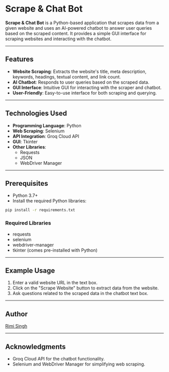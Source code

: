# Scrape & Chat Bot

**Scrape & Chat Bot** is a Python-based application that scrapes data from a given website and uses an AI-powered chatbot to answer user queries based on the scraped content. It provides a simple GUI interface for scraping websites and interacting with the chatbot.

---

## Features
- **Website Scraping**: Extracts the website's title, meta description, keywords, headings, textual content, and link count.
- **AI Chatbot**: Responds to user queries based on the scraped data.
- **GUI Interface**: Intuitive GUI for interacting with the scraper and chatbot.
- **User-Friendly**: Easy-to-use interface for both scraping and querying.

---

## Technologies Used
- **Programming Language**: Python
- **Web Scraping**: Selenium
- **API Integration**: Groq Cloud API
- **GUI**: Tkinter
- **Other Libraries**:
  - Requests
  - JSON
  - WebDriver Manager

---

## Prerequisites
- Python 3.7+
- Install the required Python libraries:

```bash
pip install -r requirements.txt
```

### Required Libraries
- requests
- selenium
- webdriver-manager
- tkinter (comes pre-installed with Python)

---

## Example Usage
1. Enter a valid website URL in the text box.
2. Click on the "Scrape Website" button to extract data from the website.
3. Ask questions related to the scraped data in the chatbot text box.

---

## Author
[Rimi Singh](https://github.com/singhrimiumesh)

---

## Acknowledgments
- Groq Cloud API for the chatbot functionality.
- Selenium and WebDriver Manager for simplifying web scraping.

